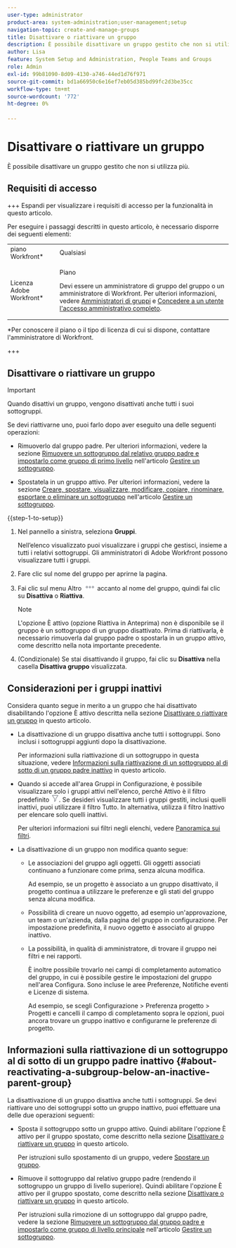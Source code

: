 ```yaml
---
user-type: administrator
product-area: system-administration;user-management;setup
navigation-topic: create-and-manage-groups
title: Disattivare o riattivare un gruppo
description: È possibile disattivare un gruppo gestito che non si utilizza più.
author: Lisa
feature: System Setup and Administration, People Teams and Groups
role: Admin
exl-id: 99b81090-8d09-4130-a746-44ed1d76f971
source-git-commit: bd1a66950c6e16ef7eb05d385bd99fc2d3be35cc
workflow-type: tm+mt
source-wordcount: '772'
ht-degree: 0%

---
```


# Disattivare o riattivare un gruppo

<!--
If Callisto adds the <b>Is active</b> checkbox to the Details page for groups you view, add that info to Manage groups/Create and manage groups/manage-a-group and to Manage groups/Create and manage groups/view-and-manage-a-groups-details
-->

È possibile disattivare un gruppo gestito che non si utilizza più.

## Requisiti di accesso

+++ Espandi per visualizzare i requisiti di accesso per la funzionalità in questo articolo.

Per eseguire i passaggi descritti in questo articolo, è necessario disporre dei seguenti elementi:

<table style="table-layout:auto"> 
 <col> 
 <col> 
 <tbody> 
  <tr> 
   <td role="rowheader">piano Workfront*</td> 
   <td>Qualsiasi</td> 
  </tr> 
  <tr> 
   <td role="rowheader">Licenza Adobe Workfront*</td> 
   <td> <p>Piano </p> <p>Devi essere un amministratore di gruppo del gruppo o un amministratore di Workfront. Per ulteriori informazioni, vedere <a href="../../../administration-and-setup/manage-groups/group-roles/group-administrators.md" class="MCXref xref">Amministratori di gruppi</a> e <a href="../../../administration-and-setup/add-users/configure-and-grant-access/grant-a-user-full-administrative-access.md" class="MCXref xref">Concedere a un utente l'accesso amministrativo completo</a>.</p> </td> 
  </tr> 
 </tbody> 
</table>

&#42;Per conoscere il piano o il tipo di licenza di cui si dispone, contattare l&#39;amministratore di Workfront.

+++

## Disattivare o riattivare un gruppo

>[!IMPORTANT]
>
>Quando disattivi un gruppo, vengono disattivati anche tutti i suoi sottogruppi.
>
>Se devi riattivarne uno, puoi farlo dopo aver eseguito una delle seguenti operazioni:
>
>* Rimuoverlo dal gruppo padre. Per ulteriori informazioni, vedere la sezione [Rimuovere un sottogruppo dal relativo gruppo padre e impostarlo come gruppo di primo livello](../../../administration-and-setup/manage-groups/create-and-manage-subgroups/manage-subgroups.md#make) nell&#39;articolo [Gestire un sottogruppo](../../../administration-and-setup/manage-groups/create-and-manage-subgroups/manage-subgroups.md).
>
>* Spostatela in un gruppo attivo. Per ulteriori informazioni, vedere la sezione [Creare, spostare, visualizzare, modificare, copiare, rinominare, esportare o eliminare un sottogruppo](../../../administration-and-setup/manage-groups/create-and-manage-subgroups/manage-subgroups.md#create) nell&#39;articolo [Gestire un sottogruppo](../../../administration-and-setup/manage-groups/create-and-manage-subgroups/manage-subgroups.md).

{{step-1-to-setup}}

1. Nel pannello a sinistra, seleziona **Gruppi**.

   Nell’elenco visualizzato puoi visualizzare i gruppi che gestisci, insieme a tutti i relativi sottogruppi. Gli amministratori di Adobe Workfront possono visualizzare tutti i gruppi.

1. Fare clic sul nome del gruppo per aprirne la pagina.

1. Fai clic sul menu Altro ![](assets/more-icon.png) accanto al nome del gruppo, quindi fai clic su **Disattiva** o **Riattiva**.

   >[!NOTE]
   >
   >L&#39;opzione È attivo (opzione Riattiva in Anteprima) non è disponibile se il gruppo è un sottogruppo di un gruppo disattivato. Prima di riattivarla, è necessario rimuoverla dal gruppo padre o spostarla in un gruppo attivo, come descritto nella nota importante precedente.

1. (Condizionale) Se stai disattivando il gruppo, fai clic su **Disattiva** nella casella **Disattiva gruppo** visualizzata.

## Considerazioni per i gruppi inattivi

Considera quanto segue in merito a un gruppo che hai disattivato disabilitando l&#39;opzione È attivo descritta nella sezione [Disattivare o riattivare un gruppo](#View) in questo articolo.

* La disattivazione di un gruppo disattiva anche tutti i sottogruppi. Sono inclusi i sottogruppi aggiunti dopo la disattivazione.

  Per informazioni sulla riattivazione di un sottogruppo in questa situazione, vedere [Informazioni sulla riattivazione di un sottogruppo al di sotto di un gruppo padre inattivo](#about-reactivating-a-subgroup-below-an-inactive-parent-group) in questo articolo.

* Quando si accede all&#39;area Gruppi in Configurazione, è possibile visualizzare solo i gruppi attivi nell&#39;elenco, perché Attivo è il filtro predefinito ![](assets/filter-nwepng.png). Se desideri visualizzare tutti i gruppi gestiti, inclusi quelli inattivi, puoi utilizzare il filtro Tutto. In alternativa, utilizza il filtro Inattivo per elencare solo quelli inattivi.

  Per ulteriori informazioni sui filtri negli elenchi, vedere [Panoramica sui filtri](../../../reports-and-dashboards/reports/reporting-elements/filters-overview.md).

* La disattivazione di un gruppo non modifica quanto segue:

   * Le associazioni del gruppo agli oggetti. Gli oggetti associati continuano a funzionare come prima, senza alcuna modifica.

     Ad esempio, se un progetto è associato a un gruppo disattivato, il progetto continua a utilizzare le preferenze e gli stati del gruppo senza alcuna modifica.

   * Possibilità di creare un nuovo oggetto, ad esempio un&#39;approvazione, un team o un&#39;azienda, dalla pagina del gruppo in configurazione. Per impostazione predefinita, il nuovo oggetto è associato al gruppo inattivo.
   * La possibilità, in qualità di amministratore, di trovare il gruppo nei filtri e nei rapporti.

     È inoltre possibile trovarlo nei campi di completamento automatico del gruppo, in cui è possibile gestire le impostazioni del gruppo nell&#39;area Configura. Sono incluse le aree Preferenze, Notifiche eventi e Licenze di sistema.

     Ad esempio, se scegli Configurazione > Preferenza progetto > Progetti e cancelli il campo di completamento sopra le opzioni, puoi ancora trovare un gruppo inattivo e configurarne le preferenze di progetto.

## Informazioni sulla riattivazione di un sottogruppo al di sotto di un gruppo padre inattivo {#about-reactivating-a-subgroup-below-an-inactive-parent-group}

La disattivazione di un gruppo disattiva anche tutti i sottogruppi. Se devi riattivare uno dei sottogruppi sotto un gruppo inattivo, puoi effettuare una delle due operazioni seguenti:

* Sposta il sottogruppo sotto un gruppo attivo. Quindi abilitare l&#39;opzione È attivo per il gruppo spostato, come descritto nella sezione [Disattivare o riattivare un gruppo](#View) in questo articolo.

  Per istruzioni sullo spostamento di un gruppo, vedere [Spostare un gruppo](../../../administration-and-setup/manage-groups/create-and-manage-groups/move-a-group.md).

* Rimuove il sottogruppo dal relativo gruppo padre (rendendo il sottogruppo un gruppo di livello superiore). Quindi abilitare l&#39;opzione È attivo per il gruppo spostato, come descritto nella sezione [Disattivare o riattivare un gruppo](#View) in questo articolo.

  Per istruzioni sulla rimozione di un sottogruppo dal gruppo padre, vedere la sezione [Rimuovere un sottogruppo dal gruppo padre e impostarlo come gruppo di livello principale](../../../administration-and-setup/manage-groups/create-and-manage-subgroups/manage-subgroups.md#make) nell&#39;articolo [Gestire un sottogruppo](../../../administration-and-setup/manage-groups/create-and-manage-subgroups/manage-subgroups.md).
